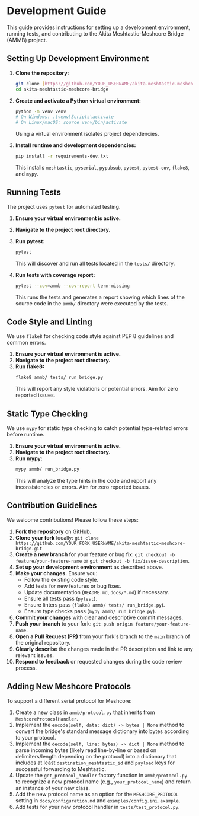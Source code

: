 # Development Guide

This guide provides instructions for setting up a development environment, running tests, and contributing to the Akita Meshtastic-Meshcore Bridge (AMMB) project.

## Setting Up Development Environment

1.  **Clone the repository:**
    ```bash
    git clone [https://github.com/YOUR_USERNAME/akita-meshtastic-meshcore-bridge.git](https://github.com/YOUR_USERNAME/akita-meshtastic-meshcore-bridge.git)
    cd akita-meshtastic-meshcore-bridge
    ```

2.  **Create and activate a Python virtual environment:**
    ```bash
    python -m venv venv
    # On Windows: .\venv\Scripts\activate
    # On Linux/macOS: source venv/bin/activate
    ```
    Using a virtual environment isolates project dependencies.

3.  **Install runtime and development dependencies:**
    ```bash
    pip install -r requirements-dev.txt
    ```
    This installs `meshtastic`, `pyserial`, `pypubsub`, `pytest`, `pytest-cov`, `flake8`, and `mypy`.

## Running Tests

The project uses `pytest` for automated testing.

1.  **Ensure your virtual environment is active.**
2.  **Navigate to the project root directory.**
3.  **Run pytest:**
    ```bash
    pytest
    ```
    This will discover and run all tests located in the `tests/` directory.

4.  **Run tests with coverage report:**
    ```bash
    pytest --cov=ammb --cov-report term-missing
    ```
    This runs the tests and generates a report showing which lines of the source code in the `ammb/` directory were executed by the tests.

## Code Style and Linting

We use `flake8` for checking code style against PEP 8 guidelines and common errors.

1.  **Ensure your virtual environment is active.**
2.  **Navigate to the project root directory.**
3.  **Run flake8:**
    ```bash
    flake8 ammb/ tests/ run_bridge.py
    ```
    This will report any style violations or potential errors. Aim for zero reported issues.

## Static Type Checking

We use `mypy` for static type checking to catch potential type-related errors before runtime.

1.  **Ensure your virtual environment is active.**
2.  **Navigate to the project root directory.**
3.  **Run mypy:**
    ```bash
    mypy ammb/ run_bridge.py
    ```
    This will analyze the type hints in the code and report any inconsistencies or errors. Aim for zero reported issues.

## Contribution Guidelines

We welcome contributions! Please follow these steps:

1.  **Fork the repository** on GitHub.
2.  **Clone your fork** locally: `git clone https://github.com/YOUR_FORK_USERNAME/akita-meshtastic-meshcore-bridge.git`
3.  **Create a new branch** for your feature or bug fix: `git checkout -b feature/your-feature-name` or `git checkout -b fix/issue-description`.
4.  **Set up your development environment** as described above.
5.  **Make your changes.** Ensure you:
    * Follow the existing code style.
    * Add tests for new features or bug fixes.
    * Update documentation (`README.md`, `docs/*.md`) if necessary.
    * Ensure all tests pass (`pytest`).
    * Ensure linters pass (`flake8 ammb/ tests/ run_bridge.py`).
    * Ensure type checks pass (`mypy ammb/ run_bridge.py`).
6.  **Commit your changes** with clear and descriptive commit messages.
7.  **Push your branch** to your fork: `git push origin feature/your-feature-name`.
8.  **Open a Pull Request (PR)** from your fork's branch to the `main` branch of the original repository.
9.  **Clearly describe** the changes made in the PR description and link to any relevant issues.
10. **Respond to feedback** or requested changes during the code review process.

## Adding New Meshcore Protocols

To support a different serial protocol for Meshcore:

1.  Create a new class in `ammb/protocol.py` that inherits from `MeshcoreProtocolHandler`.
2.  Implement the `encode(self, data: dict) -> bytes | None` method to convert the bridge's standard message dictionary into bytes according to your protocol.
3.  Implement the `decode(self, line: bytes) -> dict | None` method to parse incoming bytes (likely read line-by-line or based on delimiters/length depending on the protocol) into a dictionary that includes at least `destination_meshtastic_id` and `payload` keys for successful forwarding to Meshtastic.
4.  Update the `get_protocol_handler` factory function in `ammb/protocol.py` to recognize a new protocol name (e.g., `your_protocol_name`) and return an instance of your new class.
5.  Add the new protocol name as an option for the `MESHCORE_PROTOCOL` setting in `docs/configuration.md` and `examples/config.ini.example`.
6.  Add tests for your new protocol handler in `tests/test_protocol.py`.
